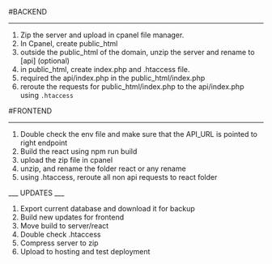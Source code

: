 #BACKEND
___

1. Zip the server and upload in cpanel file manager.
2. In Cpanel, create public_html
3. outside the public_html of the domain, unzip the server and rename to [api] (optional)
4. in public_html, create index.php and .htaccess file.
5. required the api/index.php in the public_html/index.php
6. reroute the requests for public_html/index.php to the api/index.php using `.htaccess`

#FRONTEND
___

1. Double check the env file and make sure that the API_URL is pointed to right endpoint
2. Build the react using npm run build 
3. upload the zip file in cpanel
4. unzip, and rename the folder react or any rename
5. using .htaccess, reroute all non api requests to react folder




___ UPDATES ___
1. Export current database and download it for backup
2. Build new updates for frontend
3. Move build to server/react
4. Double check .htaccess
5. Compress server to zip 
6. Upload to hosting and test deployment

